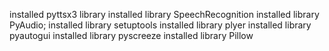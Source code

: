 installed pyttsx3 library
installed library SpeechRecognition
installed library PyAudio;
installed library setuptools
installed library plyer
installed library pyautogui
installed library pyscreeze
installed library Pillow
